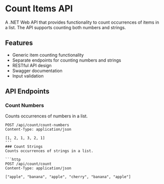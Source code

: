 # Count Items API

A .NET Web API that provides functionality to count occurrences of items in a list. The API supports counting both numbers and strings.

## Features

- Generic item counting functionality
- Separate endpoints for counting numbers and strings
- RESTful API design
- Swagger documentation
- Input validation


## API Endpoints

### Count Numbers
Counts occurrences of numbers in a list.

```http
POST /api/count/count-numbers
Content-Type: application/json

[1, 2, 1, 3, 2, 1]
'''
### Count Strings
Counts occurrences of strings in a list.

```http
POST /api/count/count
Content-Type: application/json

["apple", "banana", "apple", "cherry", "banana", "apple"]

